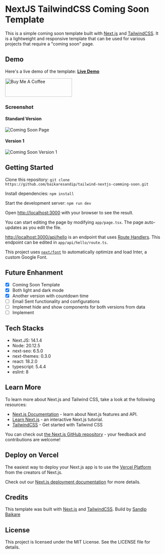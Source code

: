 # NextJS TailwindCSS Coming Soon Template

This is a simple coming soon template built with [Next.js](https://nextjs.org/) and [TailwindCSS](https://tailwindcss.com/). It is a lightweight and responsive template that can be used for various projects that require a "coming soon" page.

## Demo
Here's a live demo of the template: **[Live Demo](https://tailwnd-nextjs-comming-soon-tm2g.vercel.app/)**


<a href="https://www.buymeacoffee.com/sandipbaikare" target="_blank"><img src="https://cdn.buymeacoffee.com/buttons/v2/default-yellow.png" alt="Buy Me A Coffee" style="height: 60px !important;width: 217px !important;" ></a>

### Screenshot

#### Standard Version
![Coming Soon Page](https://github.com/baikaresandip/tailwind-nextjs-comming-soon/blob/main/public/coming-soon-standard-template.png "Coming Soon Page")

#### Version 1
![Coming Soon Version 1](https://github.com/baikaresandip/tailwind-nextjs-comming-soon/blob/main/public/coming-soon-version-1.png "Coming Soon Version 1")



## Getting Started

Clone this repository: `git clone https://github.com/baikaresandip/tailwind-nextjs-comming-soon.git`

Install dependencies: `npm install`

Start the development server: `npm run dev`

Open [http://localhost:3000](http://localhost:3000) with your browser to see the result.


You can start editing the page by modifying `app/page.tsx`. The page auto-updates as you edit the file.

[http://localhost:3000/api/hello](http://localhost:3000/api/hello) is an endpoint that uses [Route Handlers](https://beta.nextjs.org/docs/routing/route-handlers). This endpoint can be edited in `app/api/hello/route.ts`.

This project uses [`next/font`](https://nextjs.org/docs/basic-features/font-optimization) to automatically optimize and load Inter, a custom Google Font.

## Future Enhanment

- [x] Coming Soon Template
- [x] Both light and dark mode
- [x] Another version with countdown time 
- [ ] Email Sent functionality and configurations
- [ ] Implemet hide and show components for both versions from data
- [ ] Implement 

## Tech Stacks
- Next.JS: 14.1.4
- Node: 20.12.5
- next-seo: 6.5.0
- next-themes: 0.3.0
- react: 18.2.0
- typescript: 5.4.4
- eslint: 8

## Learn More

To learn more about Next.js and Tailwind CSS, take a look at the following resources:

- [Next.js Documentation](https://nextjs.org/docs) - learn about Next.js features and API.
- [Learn Next.js](https://nextjs.org/learn) - an interactive Next.js tutorial.
- [TailwindCSS](https://tailwindcss.com/docs/installation) - Get started with Tailwind CSS

You can check out [the Next.js GitHub repository](https://github.com/vercel/next.js/) - your feedback and contributions are welcome!

## Deploy on Vercel

The easiest way to deploy your Next.js app is to use the [Vercel Platform](https://vercel.com/new?utm_medium=default-template&filter=next.js&utm_source=create-next-app&utm_campaign=create-next-app-readme) from the creators of Next.js.

Check out our [Next.js deployment documentation](https://nextjs.org/docs/deployment) for more details.

## Credits
This template was built with [Next.js](https://nextjs.org/) and [TailwindCSS](https://tailwindcss.com/). Build by [Sandip Baikare](https://github.com/baikaresandip/)

## License
This project is licensed under the MIT License. See the LICENSE file for details.
